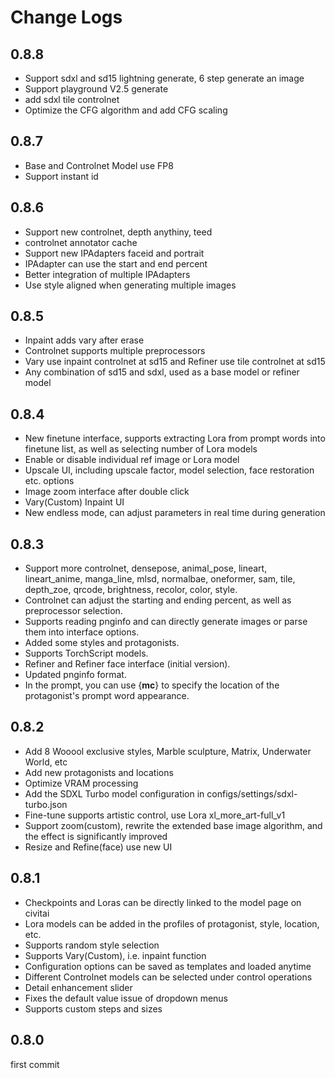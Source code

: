 # Change Logs

## 0.8.8
- Support sdxl and sd15 lightning generate, 6 step generate an image
- Support playground V2.5 generate
- add sdxl tile controlnet
- Optimize the CFG algorithm and add CFG scaling

## 0.8.7
- Base and Controlnet Model use FP8
- Support instant id

## 0.8.6
- Support new controlnet, depth anythiny, teed
- controlnet annotator cache
- Support new IPAdapters faceid and portrait
- IPAdapter can use the start and end percent
- Better integration of multiple IPAdapters
- Use style aligned when generating multiple images

## 0.8.5
- Inpaint adds vary after erase
- Controlnet supports multiple preprocessors
- Vary use inpaint controlnet at sd15 and Refiner use tile controlnet at sd15
- Any combination of sd15 and sdxl, used as a base model or refiner model

## 0.8.4
- New finetune interface, supports extracting Lora from prompt words into finetune list, as well as selecting number of Lora models
- Enable or disable individual ref image or Lora model
- Upscale UI, including upscale factor, model selection, face restoration etc. options
- Image zoom interface after double click
- Vary(Custom) Inpaint UI
- New endless mode, can adjust parameters in real time during generation

## 0.8.3
- Support more controlnet, densepose, animal_pose, lineart, lineart_anime, manga_line, mlsd, normalbae, oneformer, sam, tile, depth_zoe, qrcode, brightness, recolor, color, style.
- Controlnet can adjust the starting and ending percent, as well as preprocessor selection.
- Supports reading pnginfo and can directly generate images or parse them into interface options.
- Added some styles and protagonists.
- Supports TorchScript models.
- Refiner and Refiner face interface (initial version).
- Updated pnginfo format.
- In the prompt, you can use {__mc__} to specify the location of the protagonist's prompt word appearance.

## 0.8.2
- Add 8 Wooool exclusive styles, Marble sculpture, Matrix, Underwater World, etc
- Add new protagonists and locations
- Optimize VRAM processing
- Add the SDXL Turbo model configuration in configs/settings/sdxl-turbo.json
- Fine-tune supports artistic control, use Lora xl_more_art-full_v1
- Support zoom(custom), rewrite the extended base image algorithm, and the effect is significantly improved
- Resize and Refine(face) use new UI

## 0.8.1
- Checkpoints and Loras can be directly linked to the model page on civitai
- Lora models can be added in the profiles of protagonist, style, location, etc.
- Supports random style selection
- Supports Vary(Custom), i.e. inpaint function
- Configuration options can be saved as templates and loaded anytime
- Different Controlnet models can be selected under control operations
- Detail enhancement slider
- Fixes the default value issue of dropdown menus
- Supports custom steps and sizes

## 0.8.0
first commit